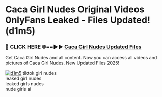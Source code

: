 # Caca Girl Nudes Original Videos 0nlyFans Leaked - Files Updated! (d1m5)

<h3>🔴 CLICK HERE 🌐==►► <a href="https://tinyurl.com/yc6ubb5a" rel="nofollow">Caca Girl Nudes Updated Files</a></h3>

Get Caca Girl Nudes and all content. Now you can access all videos and pictures of Caca Girl Nudes. New Updated Files 2025!

[![d1m5](https://i.imgur.com/7eu0CRL.gif)](https://tinyurl.com/yc6ubb5a)
tiktok girl nudes<br>
leaked girl nudes<br>
leaked girls nudes<br>
nude girls ai